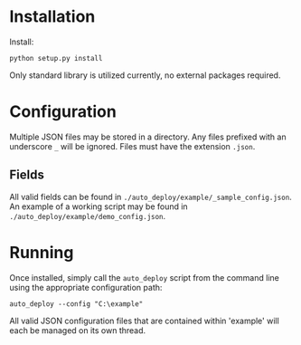 # Installation

Install:

    python setup.py install
    
Only standard library is utilized currently, no external packages required.
    
# Configuration

Multiple JSON files may be stored in a directory.  Any files prefixed with an underscore `_` will be ignored.
Files must have the extension `.json`.

## Fields

All valid fields can be found in `./auto_deploy/example/_sample_config.json`.  An example of a working script
may be found in `./auto_deploy/example/demo_config.json`.

# Running

Once installed, simply call the `auto_deploy` script from the command line using the appropriate configuration
path:

    auto_deploy --config "C:\example"
    
All valid JSON configuration files that are contained within 'example' will each be managed on its own thread.

